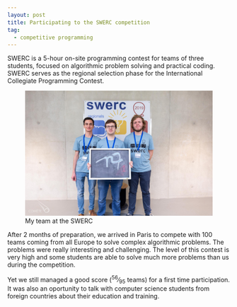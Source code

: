 ```yaml
---
layout: post
title: Participating to the SWERC competition
tag:
  - competitive programming
---
```


SWERC is a 5-hour on-site programming contest for teams of three students, focused on algorithmic problem solving and practical coding. SWERC serves as the regional selection phase for the International Collegiate Programming Contest.

<figure>
  <img src="/swerc/team-swerc.jpg">
  <figcaption>My team at the SWERC</figcaption>
</figure>

After 2 months of preparation, we arrived in Paris to compete with 100 teams coming from all Europe to solve complex algorithmic problems. The problems were really interesting and challenging. The level of this contest is very high and some students are able to solve much more problems than us during the competition.

Yet we still managed a good score (<sup>56</sup>&frasl;<sub>95</sub> teams) for a first time participation. It was also an oportunity to talk with computer science students from foreign countries about their education and training.
